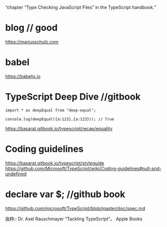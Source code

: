 “chapter “Type Checking JavaScript Files” in the TypeScript handbook.”
 
# blog // good
https://mariusschulz.com

# babel
https://babeljs.io

# TypeScript Deep Dive  //gitbook
```
import * as deepEqual from "deep-equal";

console.log(deepEqual({a:123},{a:123})); // True
```
https://basarat.gitbook.io/typescript/recap/equality


# Coding guidelines
https://basarat.gitbook.io/typescript/styleguide
https://github.com/Microsoft/TypeScript/wiki/Coding-guidelines#null-and-undefined



# declare var $; //github book
https://github.com/microsoft/TypeScript/blob/master/doc/spec.md


抜粋:: Dr. Axel Rauschmayer  “Tackling TypeScript”。 Apple Books  
